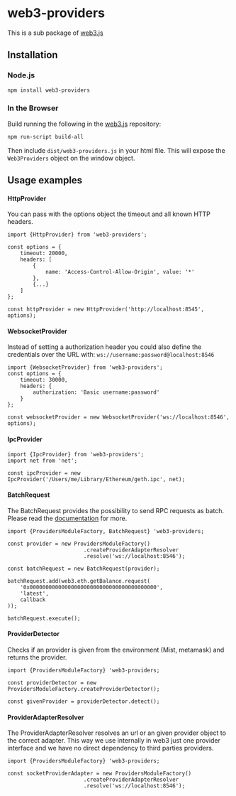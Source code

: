 # web3-providers

This is a sub package of [web3.js][repo]

## Installation

### Node.js

```bash
npm install web3-providers
```

### In the Browser

Build running the following in the [web3.js][repo] repository:

```bash
npm run-script build-all
```

Then include `dist/web3-providers.js` in your html file.
This will expose the `Web3Providers` object on the window object.


## Usage examples

#### HttpProvider
You can pass with the options object the timeout and all known HTTP headers. 

``` 
import {HttpProvider} from 'web3-providers';

const options = {
    timeout: 20000,
    headers: [
        {
            name: 'Access-Control-Allow-Origin', value: '*'
        },
        {...}
    ]
};

const httpProvider = new HttpProvider('http://localhost:8545', options); 
```

#### WebsocketProvider
Instead of setting a authorization header you could also define the credentials over the URL with:
```ws://username:password@localhost:8546```

``` 
import {WebsocketProvider} from 'web3-providers';
const options = { 
    timeout: 30000, 
    headers: {
        authorization: 'Basic username:password'
    }
};
 
const websocketProvider = new WebsocketProvider('ws://localhost:8546', options);
```

#### IpcProvider
``` 
import {IpcProvider} from 'web3-providers';
import net from 'net';

const ipcProvider = new IpcProvider('/Users/me/Library/Ethereum/geth.ipc', net);
```

#### BatchRequest
The BatchRequest provides the possibility to send RPC requests as batch.
Please read the [documentation][docs] for more.

``` 
import {ProvidersModuleFactory, BatchRequest} 'web3-providers;

const provider = new ProvidersModuleFactory()
                        .createProviderAdapterResolver
                        .resolve('ws://localhost:8546');

const batchRequest = new BatchRequest(provider);

batchRequest.add(web3.eth.getBalance.request(
    '0x0000000000000000000000000000000000000000',
    'latest',
    callback
));

batchRequest.execute();
```

#### ProviderDetector
Checks if an provider is given from the environment (Mist, metamask) and returns the provider.

``` 
import {ProvidersModuleFactory} 'web3-providers;

const providerDetector = new ProvidersModuleFactory.createProviderDetector();

const givenProvider = providerDetector.detect();
```

#### ProviderAdapterResolver
The ProviderAdapterResolver resolves an url or an given provider object to the correct adapter. 
This way we use internally in web3 just one provider interface and we have no direct dependency to third parties providers.

``` 
import {ProvidersModuleFactory} 'web3-providers;

const socketProviderAdapter = new ProvidersModuleFactory()
                        .createProviderAdapterResolver
                        .resolve('ws://localhost:8546');
```

[docs]: http://web3js.readthedocs.io/en/1.0/
[repo]: https://github.com/ethereum/web3.js
